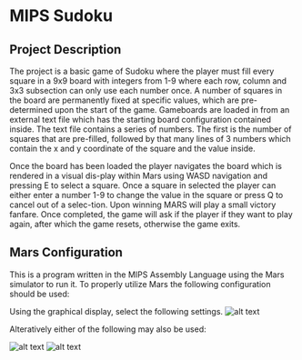 # MIPS Sudoku
## Project Description

The project is a basic game of Sudoku where the player must fill every square in a 9x9 board with integers from 1-9 where each row, column and 3x3 subsection can only use each number once. A number of squares in the board are permanently fixed at specific values, which are pre-determined upon the start of the game. Gameboards are loaded in from an external text file which has the starting board configuration contained inside. The text file contains a series of numbers. The first is the number of squares that are pre-filled, followed by that many lines of 3 numbers which contain the x and y coordinate of the square and the value inside.

Once the board has been loaded the player navigates the board which is rendered in a visual dis-play within Mars using WASD navigation and pressing E to select a square. Once a square in selected the player can either enter a number 1-9 to change the value in the square or press Q to cancel out of a selec-tion. Upon winning MARS will play a small victory fanfare. Once completed, the game will ask if the player if they want to play again, after which the game resets, otherwise the game exits.

## Mars Configuration

This is a program written in the MIPS Assembly Language using the Mars simulator to run it. To properly utilize Mars the following configuration should be used:

Using the graphical display, select the following settings.
![alt text](https://i.imgur.com/h5kUf7E.png)

Alteratively either of the following may also be used:

![alt text](https://i.imgur.com/fMMNPPA.png) ![alt text](https://i.imgur.com/LHC5jOR.png)

